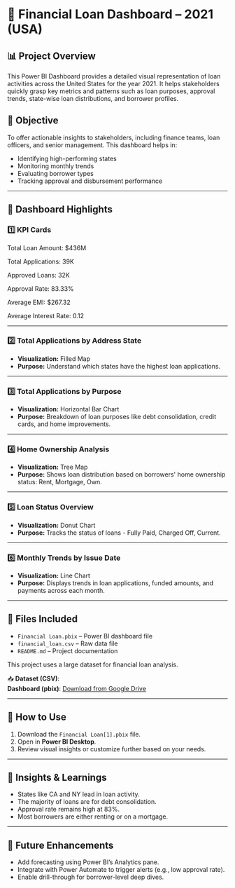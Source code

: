 
# 💼 Financial Loan Dashboard – 2021 (USA)

## 📊 Project Overview
This Power BI Dashboard provides a detailed visual representation of loan activities across the United States for the year 2021. It helps stakeholders quickly grasp key metrics and patterns such as loan purposes, approval trends, state-wise loan distributions, and borrower profiles.

## 🎯 Objective
To offer actionable insights to stakeholders, including finance teams, loan officers, and senior management. This dashboard helps in:
- Identifying high-performing states
- Monitoring monthly trends
- Evaluating borrower types
- Tracking approval and disbursement performance

---

## 📌 Dashboard Highlights

### 1️⃣ KPI Cards
Total Loan Amount: $436M

Total Applications: 39K

Approved Loans: 32K

Approval Rate: 83.33%

Average EMI: $267.32

Average Interest Rate: 0.12

---

### 2️⃣ Total Applications by Address State
- **Visualization:** Filled Map
- **Purpose:** Understand which states have the highest loan applications.

---

### 3️⃣ Total Applications by Purpose
- **Visualization:** Horizontal Bar Chart
- **Purpose:** Breakdown of loan purposes like debt consolidation, credit cards, and home improvements.

---

### 4️⃣ Home Ownership Analysis
- **Visualization:** Tree Map
- **Purpose:** Shows loan distribution based on borrowers' home ownership status: Rent, Mortgage, Own.

---

### 5️⃣ Loan Status Overview
- **Visualization:** Donut Chart
- **Purpose:** Tracks the status of loans - Fully Paid, Charged Off, Current.

---

### 6️⃣ Monthly Trends by Issue Date
- **Visualization:** Line Chart  
- **Purpose:** Displays trends in loan applications, funded amounts, and payments across each month.

---

## 📂 Files Included
- `Financial Loan.pbix` – Power BI dashboard file  
- `financial_loan.csv` – Raw data file  
- `README.md` – Project documentation

This project uses a large dataset for financial loan analysis.

📥 **Dataset (CSV)**:  
    **Dashboard (pbix)**: 
[Download from Google Drive](https://drive.google.com/drive/folders/1mblma76Aggd4TUBvpMB8yx9qXi0aPwZf)

---

## 🚀 How to Use
1. Download the `Financial Loan[1].pbix` file.
2. Open in **Power BI Desktop**.
3. Review visual insights or customize further based on your needs.

---

## 🧠 Insights & Learnings
- States like CA and NY lead in loan activity.
- The majority of loans are for debt consolidation.
- Approval rate remains high at 83%.
- Most borrowers are either renting or on a mortgage.

---

## 📌 Future Enhancements
- Add forecasting using Power BI’s Analytics pane.
- Integrate with Power Automate to trigger alerts (e.g., low approval rate).
- Enable drill-through for borrower-level deep dives.
